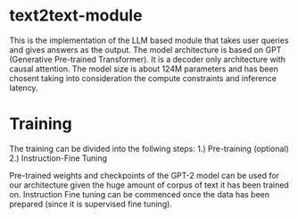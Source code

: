 # text2text-module
This is the implementation of the LLM based module that takes user queries and gives answers as the output.
The model architecture is based on GPT (Generative Pre-trained Transformer). It is a decoder only architecture with causal attention. The model size is about 124M parameters and has been chosent taking into 
consideration the compute constraints and inference latency.

# Training 
The training can be divided into the follwing steps:
1.) Pre-training (optional)
2.) Instruction-Fine Tuning 

Pre-trained weights and checkpoints of the GPT-2 model can be used for our architecture given the huge amount of corpus of text it has been trained on.
Instruction Fine tuning can be commenced once the data has been prepared (since it is supervised fine tuning).

